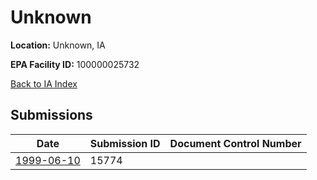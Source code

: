 # Unknown

**Location:** Unknown, IA

**EPA Facility ID:** 100000025732

[Back to IA Index](../../index.md)

## Submissions

| Date | Submission ID | Document Control Number |
|------|--------------|-------------------------|
| [1999-06-10](submissions/15774.md) | 15774 |  |

